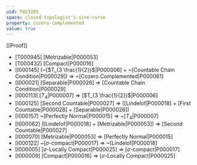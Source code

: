 ```yaml
---
uid: T023205
space: closed-topologist's-sine-curve
property: cozero-complemented
value: true
---
```

[[Proof]]

* [T000945] [Metrizable|P000053]
* [T000432] [Compact|P000016]
* [I000145] (~[$T_{3 \frac{1}{2}}$|P000006] + ~[Countable Chain Condition|P000029]) => ~[Cozero Complemented|P000061]
* [I000021] [Separable|P000026] => [Countable Chain Condition|P000029]
* [I000113] [$T_4$|P000007] => [$T_{3 \frac{1}{2}}$|P000006]
* [I000125] [Second Countable|P000027] => ([Lindelof|P000018] + [First Countable|P000028] + [Separable|P000026])
* [I000157] ~[Perfectly Normal|P000015] => ~[$T_4$|P000007]
* [I000062] ([Lindelof|P000018] + [Metrizable|P000053]) => [Second Countable|P000027]
* [I000070] [Metrizable|P000053] => [Perfectly Normal|P000015]
* [I000122] ~[$\sigma$-compact|P000017] => ~[Lindelof|P000018]
* [I000005] [$\sigma$-Locally Compact|P000025] => [$\sigma$-compact|P000017]
* [I000009] [Compact|P000016] => [$\sigma$-Locally Compact|P000025]

